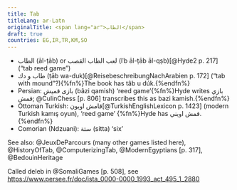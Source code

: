 ```yaml
---
title: Tab
titleLang: ar-Latn
originalTitle: <span lang="ar">الطاب</span>
draft: true
countries: EG,IR,TR,KM,SO
---
```


- <span lang="ar">الطاب</span> (<span lang="ar-Latn">āl-ṭāb</span>) or <span lang="ar">لعب الطاب القصب</span> (<span lang="ar-Latn">lʿb āl-ṭāb āl-qṣb</span>)[@Hyde2 p. 217] (“tab reed game”)
- <span lang="ar">طاب و دك</span> (<span lang="ar-Latn">ṭāb wa-duk</span>)[@ReisebeschreibungNachArabien p. 172] (“tab with mound”?){%fn%}The book has <span lang="ar-Latn">tâb u dúk</span>.{%endfn%}
- Persian: <span lang="fa" class="aka">بازی قمیش</span> (<span lang="fa-Latn" class="aka">bâzi qamish</span>) ‘reed game’{%fn%}Hyde writes <span lang="fa" class="aka">بازي قمش</span>; @CulinChess [p. 806] transcribes this as <span lang="fa-Latn" class="aka">bazi kamish</span>.{%endfn%}<!--An odd coincidence is that <span lang="fa">قمیش</span> <span lang="fa-Latn" class="aka">qamish</span> is used for the reed of a reed instrument, and another word for this is <span lang="fa">زبانه</span> (translit?), which now translates into English as “tab”. -->
- Ottoman Turkish: <span lang="ota" class="aka">قامش اویون</span>[@TurkishEnglishLexicon p. 1423] (modern Turkish <span lang="tr" class="aka">kamış oyun</span>), ‘reed game’ {%fn%}Hyde has <span lang="ota">قمش اويني</span>.{%endfn%}
- Comorian (Ndzuani): <span lang="wni-Arab" class="aka">ستة</span> (<span lang="wni-Latn" class="aka">sitta</span>) ‘six’


See also: @JeuxDeParcours (many other games listed here), @HistoryOfTab, @ComputerizingTab, @ModernEgyptians [p. 317], @BedouinHeritage

Called deleb in @SomaliGames [p. 508], see https://www.persee.fr/doc/ista_0000-0000_1993_act_495_1_2880
